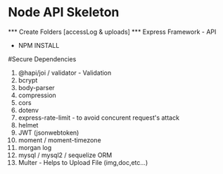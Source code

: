 # Node API Skeleton
*** Create Folders [accessLog & uploads] ***
Express Framework  - API 
* NPM INSTALL


#Secure Dependencies
1. @hapi/joi / validator - Validation
2. bcrypt
3. body-parser
4. compression
5. cors
6. dotenv
7. express-rate-limit - to avoid concurent request's attack 
8. helmet 
9. JWT (jsonwebtoken)
10. moment / moment-timezone
11. morgan log
12. mysql / mysql2 / sequelize ORM
13. Multer - Helps to Upload File (img,doc,etc...)
